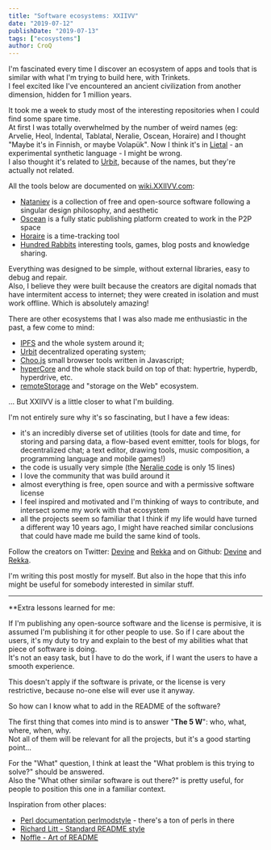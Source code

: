 ```yaml
---
title: "Software ecosystems: XXIIVV"
date: "2019-07-12"
publishDate: "2019-07-13"
tags: ["ecosystems"]
author: CroQ
---
```


I'm fascinated every time I discover an ecosystem of apps and tools that is similar with what I'm trying to build here, with Trinkets.<br/>
I feel excited like I've encountered an ancient civilization from another dimension, hidden for 1 million years.

It took me a week to study most of the interesting repositories when I could find some spare time.<br/>
At first I was totally overwhelmed by the number of weird names (eg: Arvelie, Heol, Indental, Tablatal, Neralie, Oscean, Horaire) and I thought "Maybe it's in Finnish, or maybe Volapük". Now I think it's in [Lietal](https://wiki.xxiivv.com/lietal) - an experimental synthetic language - I might be wrong.<br/>
I also thought it's related to [Urbit](https://urbit.org/), because of the names, but they're actually not related.

All the tools below are documented on [wiki.XXIIVV.com](https://wiki.xxiivv.com):

- [Nataniev](https://wiki.xxiivv.com/nataniev) is a collection of free and open-source software following a singular design philosophy, and aesthetic
- [Oscean](https://wiki.xxiivv.com/oscean) is a fully static publishing platform created to work in the P2P space
- [Horaire](https://wiki.xxiivv.com/horaire) is a time-tracking tool
- [Hundred Rabbits](https://100r.co/pages/about.html) interesting tools, games, blog posts and knowledge sharing.

Everything was designed to be simple, without external libraries, easy to debug and repair.<br/>
Also, I believe they were built because the creators are digital nomads that have intermitent access to internet; they were created in isolation and must work offline.
Which is absolutely amazing!

There are other ecosystems that I was also made me enthusiastic in the past, a few come to mind:

* [IPFS](https://github.com/ipfs/) and the whole system around it;
* [Urbit](https://github.com/urbit/) decentralized operating system;
* [Choo.js](https://github.com/choojs/) small browser tools written in Javascript;
* [hyperCore](https://github.com/mafintosh/hypercore) and the whole stack build on top of that: hypertrie, hyperdb, hyperdrive, etc.
* [remoteStorage](https://remotestorage.io/) and "storage on the Web" ecosystem.

... But XXIIVV is a little closer to what I'm building.

I'm not entirely sure why it's so fascinating, but I have a few ideas:

* it's an incredibly diverse set of utilities (tools for date and time, for storing and parsing data, a flow-based event emitter, tools for blogs, for decentralized chat; a text editor, drawing tools, music composition, a programming language and mobile games!)
* the code is usually very simple (the [Neralie code](https://github.com/XXIIVV/Oscean/blob/master/scripts/lib/neralie.js) is only 15 lines)
* I love the community that was build around it
* almost everything is free, open source and with a permissive software license
* I feel inspired and motivated and I'm thinking of ways to contribute, and intersect some my work with that ecosystem
* all the projects seem so familiar that I think if my life would have turned a different way 10 years ago, I might have reached similar conclusions that could have made me build the same kind of tools.


Follow the creators on Twitter: [<i class="fab fa-twitter"></i> Devine](https://twitter.com/neauoire) and [<i class="fab fa-twitter"></i> Rekka](https://twitter.com/RekkaBell)
and on Github: [<i class="fab fa-github"></i> Devine](https://github.com/neauoire) and [<i class="fab fa-github"></i> Rekka](https://github.com/rekkabell).

I'm writing this post mostly for myself. But also in the hope that this info might be useful for somebody interested in similar stuff.

-----

**Extra lessons learned for me:

If I'm publishing any open-source software and the license is permisive, it is assumed I'm publishing it for other people to use.
So if I care about the users, it's my duty to try and explain to the best of my abilities what that piece of software is doing.<br/>
It's not an easy task, but I have to do the work, if I want the users to have a smooth experience.

This doesn't apply if the software is private, or the license is very restrictive, because no-one else will ever use it anyway.

So how can I know what to add in the README of the software?

The first thing that comes into mind is to answer "**The 5 W**": who, what, where, when, why.<br/>
Not all of them will be relevant for all the projects, but it's a good starting point...

For the "What" question, I think at least the "What problem is this trying to solve?" should be answered.<br/>
Also the "What other similar software is out there?" is pretty useful, for people to position this one in a familiar context.

Inspiration from other places:

* [Perl documentation perlmodstyle](https://perldoc.perl.org/5.30.0/perlmodstyle.html) - there's a ton of perls in there
* [Richard Litt - Standard README style](https://github.com/RichardLitt/standard-readme)
* [Noffle - Art of README](https://github.com/noffle/art-of-readme)
